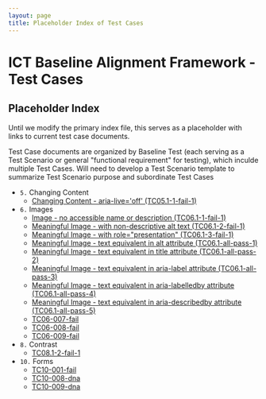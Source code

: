 ```yaml
---
layout: page
title: Placeholder Index of Test Cases
---
```


# ICT Baseline Alignment Framework - Test Cases
## Placeholder Index

Until we modify the primary index file, this serves as a placeholder with links to current test case documents.

Test Case documents are organized by Baseline Test (each serving as a Test Scenario or general "functional requirement" for testing), which inculde multiple Test Cases. Will need to develop a Test Scenario template to summarize Test Scenario purpose and subordinate Test Cases

* `5.` Changing Content
  * [Changing Content - aria-live='off' (TC05.1-1-fail-1)](testcases/TC05.1-1-fail-1.html)
* `6.` Images
  * [Image - no accessible name or description (TC06.1-1-fail-1)](testcases/TC06.1-1-fail-1.html) 
  * [Meaningful Image - with non-descriptive alt text (TC06.1-2-fail-1)](testcases/TC06.1-2-fail-1.html)
  * [Meaningful Image -  with role="presentation" (TC06.1-3-fail-1)](testcases/TC06.1-3-fail-1.html)
  * [Meaningful Image - text equivalent in alt attribute (TC06.1-all-pass-1)](testcases/TC06.1-all-pass-1.html)
  * [Meaningful Image - text equivalent in title attribute (TC06.1-all-pass-2)](testcases/TC06.1-all-pass-2.html)
  * [Meaningful Image - text equivalent in aria-label attribute (TC06.1-all-pass-3)](testcases/TC06.1-all-pass-3.html)
  * [Meaningful Image - text equivalent in aria-labelledby attribute (TC06.1-all-pass-4)](testcases/TC06.1-all-pass-4.html)
  * [Meaningful Image - text equivalent in aria-describedby attribute (TC06.1-all-pass-5)](testcases/TC06.1-all-pass-5.html)  
  * [TC06-007-fail](testcases/TC06-007-fail.html)
  * [TC06-008-fail](testcases/TC06-008-fail.html)
  * [TC06-009-fail](testcases/TC06-009-fail.html)
* `8.` Contrast
  * [TC08.1-2-fail-1](testcases/TC08.1-2-fail-1.html)
* `10.` Forms
  * [TC10-001-fail](testcases/TC10-001-fail.html)
  * [TC10-008-dna](testcases/TC10-008-dna.html)
  * [TC10-009-dna](testcases/TC10-009-dna.html)